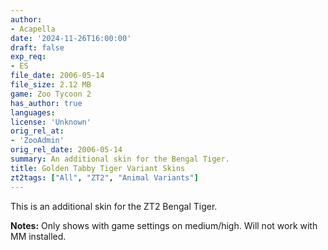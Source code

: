 ```yaml
---
author:
- Acapella
date: '2024-11-26T16:00:00'
draft: false
exp_req:
- ES
file_date: 2006-05-14
file_size: 2.12 MB
game: Zoo Tycoon 2
has_author: true
languages:
license: 'Unknown'
orig_rel_at:
- 'ZooAdmin'
orig_rel_date: 2006-05-14
summary: An additional skin for the Bengal Tiger.
title: Golden Tabby Tiger Variant Skins
zt2tags: ["All", "ZT2", "Animal Variants"]
---
```

This is an additional skin for the ZT2 Bengal Tiger.  

**Notes:** Only shows with game settings on medium/high. Will not work with MM installed.
